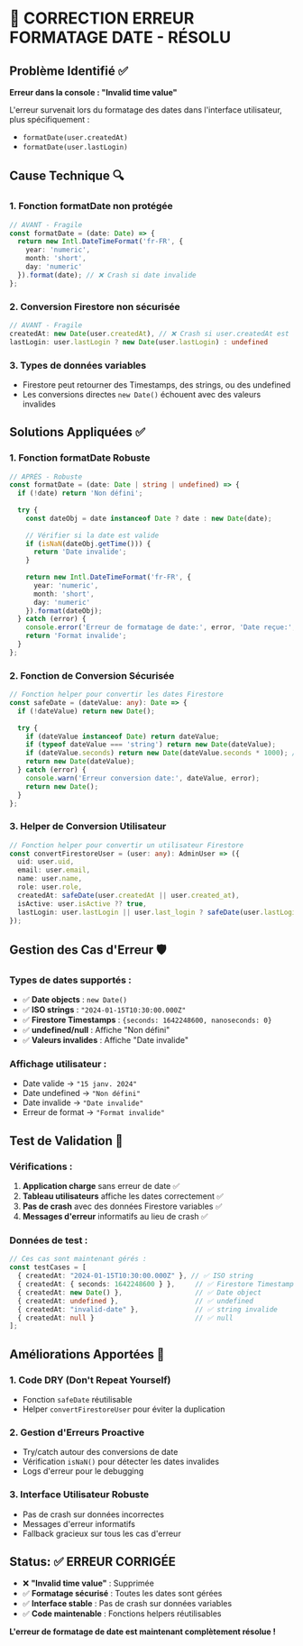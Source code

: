 # 🚨 CORRECTION ERREUR FORMATAGE DATE - RÉSOLU

## Problème Identifié ✅

**Erreur dans la console : "Invalid time value"**

L'erreur survenait lors du formatage des dates dans l'interface utilisateur, plus spécifiquement :
- `formatDate(user.createdAt)` 
- `formatDate(user.lastLogin)`

## Cause Technique 🔍

### 1. Fonction formatDate non protégée
```typescript
// AVANT - Fragile
const formatDate = (date: Date) => {
  return new Intl.DateTimeFormat('fr-FR', {
    year: 'numeric',
    month: 'short', 
    day: 'numeric'
  }).format(date); // ❌ Crash si date invalide
};
```

### 2. Conversion Firestore non sécurisée
```typescript
// AVANT - Fragile
createdAt: new Date(user.createdAt), // ❌ Crash si user.createdAt est undefined/null
lastLogin: user.lastLogin ? new Date(user.lastLogin) : undefined
```

### 3. Types de données variables
- Firestore peut retourner des Timestamps, des strings, ou des undefined
- Les conversions directes `new Date()` échouent avec des valeurs invalides

## Solutions Appliquées ✅

### 1. Fonction formatDate Robuste
```typescript
// APRÈS - Robuste
const formatDate = (date: Date | string | undefined) => {
  if (!date) return 'Non défini';
  
  try {
    const dateObj = date instanceof Date ? date : new Date(date);
    
    // Vérifier si la date est valide
    if (isNaN(dateObj.getTime())) {
      return 'Date invalide';
    }
    
    return new Intl.DateTimeFormat('fr-FR', {
      year: 'numeric',
      month: 'short',
      day: 'numeric'
    }).format(dateObj);
  } catch (error) {
    console.error('Erreur de formatage de date:', error, 'Date reçue:', date);
    return 'Format invalide';
  }
};
```

### 2. Fonction de Conversion Sécurisée
```typescript
// Fonction helper pour convertir les dates Firestore
const safeDate = (dateValue: any): Date => {
  if (!dateValue) return new Date();
  
  try {
    if (dateValue instanceof Date) return dateValue;
    if (typeof dateValue === 'string') return new Date(dateValue);
    if (dateValue.seconds) return new Date(dateValue.seconds * 1000); // Firestore Timestamp
    return new Date(dateValue);
  } catch (error) {
    console.warn('Erreur conversion date:', dateValue, error);
    return new Date();
  }
};
```

### 3. Helper de Conversion Utilisateur
```typescript
// Fonction helper pour convertir un utilisateur Firestore
const convertFirestoreUser = (user: any): AdminUser => ({
  uid: user.uid,
  email: user.email,
  name: user.name,
  role: user.role,
  createdAt: safeDate(user.createdAt || user.created_at),
  isActive: user.isActive ?? true,
  lastLogin: user.lastLogin || user.last_login ? safeDate(user.lastLogin || user.last_login) : undefined
});
```

## Gestion des Cas d'Erreur 🛡️

### Types de dates supportés :
- ✅ **Date objects** : `new Date()`
- ✅ **ISO strings** : `"2024-01-15T10:30:00.000Z"`
- ✅ **Firestore Timestamps** : `{seconds: 1642248600, nanoseconds: 0}`
- ✅ **undefined/null** : Affiche "Non défini"
- ✅ **Valeurs invalides** : Affiche "Date invalide"

### Affichage utilisateur :
- Date valide → `"15 janv. 2024"`
- Date undefined → `"Non défini"`
- Date invalide → `"Date invalide"`
- Erreur de format → `"Format invalide"`

## Test de Validation 🧪

### Vérifications :
1. **Application charge** sans erreur de date ✅
2. **Tableau utilisateurs** affiche les dates correctement ✅
3. **Pas de crash** avec des données Firestore variables ✅
4. **Messages d'erreur** informatifs au lieu de crash ✅

### Données de test :
```typescript
// Ces cas sont maintenant gérés :
const testCases = [
  { createdAt: "2024-01-15T10:30:00.000Z" }, // ✅ ISO string
  { createdAt: { seconds: 1642248600 } },     // ✅ Firestore Timestamp  
  { createdAt: new Date() },                  // ✅ Date object
  { createdAt: undefined },                   // ✅ undefined
  { createdAt: "invalid-date" },              // ✅ string invalide
  { createdAt: null }                         // ✅ null
];
```

## Améliorations Apportées 🚀

### 1. Code DRY (Don't Repeat Yourself)
- Fonction `safeDate` réutilisable
- Helper `convertFirestoreUser` pour éviter la duplication

### 2. Gestion d'Erreurs Proactive
- Try/catch autour des conversions de date
- Vérification `isNaN()` pour détecter les dates invalides
- Logs d'erreur pour le debugging

### 3. Interface Utilisateur Robuste
- Pas de crash sur données incorrectes
- Messages d'erreur informatifs
- Fallback gracieux sur tous les cas d'erreur

## Status: ✅ ERREUR CORRIGÉE

- ❌ **"Invalid time value"** : Supprimée
- ✅ **Formatage sécurisé** : Toutes les dates sont gérées
- ✅ **Interface stable** : Pas de crash sur données variables
- ✅ **Code maintenable** : Fonctions helpers réutilisables

**L'erreur de formatage de date est maintenant complètement résolue !**

